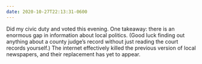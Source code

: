 ```yaml
---
date: 2020-10-27T22:13:31-0600
---
```


Did my civic duty and voted this evening. One takeaway: there is an enormous gap in information about local politics. (Good luck finding out anything about a county judge’s record without just reading the court records yourself.) The internet effectively killed the previous version of local newspapers, and their replacement has yet to appear.
